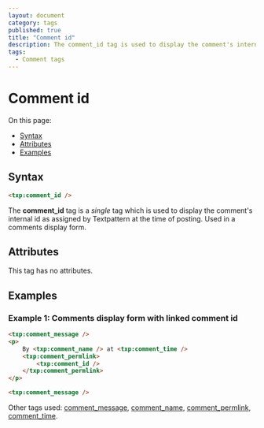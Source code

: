 ```yaml
---
layout: document
category: tags
published: true
title: "Comment id"
description: The comment_id tag is used to display the comment's internal id as assigned by Textpattern at the time of posting.
tags:
  - Comment tags
---
```


# Comment id

On this page:

* [Syntax](#syntax)
* [Attributes](#attributes)
* [Examples](#examples)

## Syntax

~~~ html
<txp:comment_id />
~~~

The **comment_id** tag is a *single* tag which is used to display the comment's internal id as assigned by Textpattern at the time of posting. Used in a comments display form.

## Attributes

This tag has no attributes.

## Examples

### Example 1: Comments display form with linked comment id

~~~ html
<txp:comment_message />
<p>
    By <txp:comment_name /> at <txp:comment_time />
    <txp:comment_permlink>
        <txp:comment_id />
    </txp:comment_permlink>
</p>

<txp:comment_message />
~~~

Other tags used: [comment_message](comment-message), [comment_name](comment-name), [comment_permlink](comment-permlink), [comment_time](comment-time).
